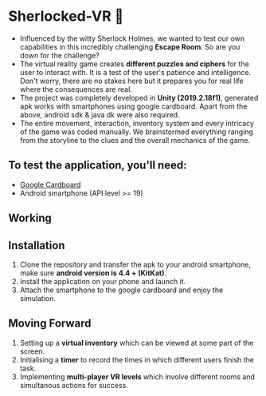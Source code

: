 # Sherlocked-VR 🚨
  * Influenced by the witty Sherlock Holmes, we wanted to test our own capabilities in this incredibly challenging **Escape Room**. So are you down for the challenge?
  * The virtual reality game creates **different puzzles and ciphers** for the user to interact with. It is a test of the user's patience and intelligence. Don't worry, there are no stakes here but it prepares you for real life where the consequences are real.
  * The project was completely developed in **Unity (2019.2.18f1)**, generated apk works with smartphones using google cardboard. Apart from  the above, android sdk & java dk were also required.
  * The entire movement, interaction, inventory system and every intricacy of the game was coded manually. We brainstormed everything ranging from the storyline to the clues and the overall mechanics of the game.

## To test the application, you'll need:
  * [Google Cardboard](https://arvr.google.com/cardboard/)
  * Android smartphone (API level >= 19)
  
## Working





## Installation 
  1. Clone the repository and transfer the apk to your android smartphone, make sure **android version is 4.4 + (KitKat)**.
  2. Install the application on your phone and launch it.
  3. Attach the smartphone to the google cardboard and enjoy the simulation.

## Moving Forward
  1. Setting up a **virtual inventory** which can be viewed at some part of the screen.
  2. Initialising a **timer** to record the times in which different users finish the task.
  3. Implementing **multi-player VR levels** which involve different rooms and simultanous actions for success.
